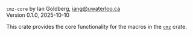 `cmz-core` by Ian Goldberg, iang@uwaterloo.ca  
Version 0.1.0, 2025-10-10

This crate provides the core functionality for the macros in the
[`cmz`](https://crates.io/crates/cmz) crate.
